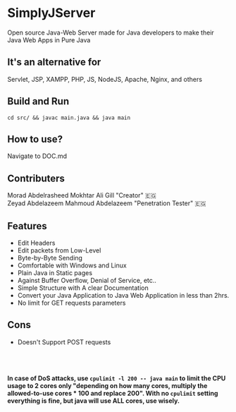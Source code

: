 # SimplyJServer
Open source Java-Web Server made for Java developers to make their Java Web Apps in Pure Java

## It's an alternative for
Servlet, JSP, XAMPP, PHP, JS, NodeJS, Apache, Nginx, and others

## Build and Run
`cd src/ && javac main.java && java main`

## How to use?
Navigate to DOC.md

## Contributers
Morad Abdelrasheed Mokhtar Ali Gill "Creator" 🇪🇬<br>
Zeyad Abdelazeem Mahmoud Abdelazeem "Penetration Tester" 🇪🇬

## Features
- Edit Headers
- Edit packets from Low-Level
- Byte-by-Byte Sending
- Comfortable with Windows and Linux
- Plain Java in Static pages
- Against Buffer Overflow, Denial of Service, etc..
- Simple Structure with A clear Documentation
- Convert your Java Application to Java Web Application in less than 2hrs.
- No limit for GET requests parameters

## Cons
- Doesn't Support POST requests


<br><br><br>
**In case of DoS attacks, use `cpulimit -l 200 -- java main` to limit the CPU usage to 2 cores only "depending on how many cores, multiply the allowed-to-use cores * 100 and replace 200". With no `cpulimit` setting everything is fine, but java will use ALL cores, use wisely.**
